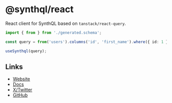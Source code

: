 # @synthql/react

React client for SynthQL based on `tanstack/react-query`.

```ts
import { from } from './generated.schema';

const query = from('users').columns('id', 'first_name').where({ id: 1 }).many();

useSynthql(query);
```

## Links

-   [Website](https://synthql.github.io/SynthQL)
-   [Docs](https://synthql.github.io/SynthQL/docs/getting-started)
-   [X/Twitter](https://twitter.com/fernandohur)
-   [GitHub](https://github.com/synthql/SynthQL)
